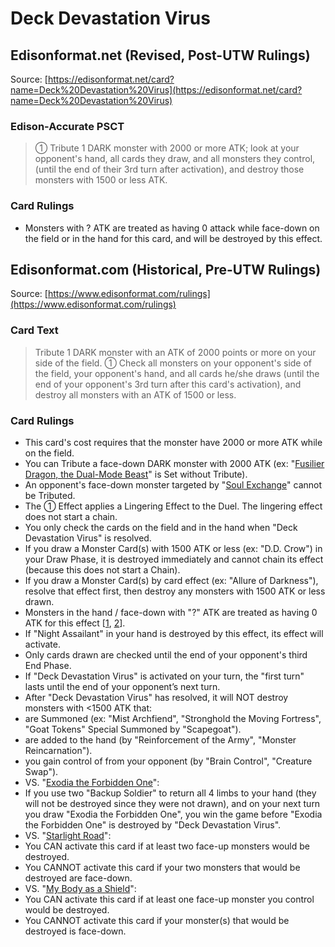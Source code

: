 # Deck Devastation Virus

## Edisonformat.net (Revised, Post-UTW Rulings)

Source: [https://edisonformat.net/card?name=Deck%20Devastation%20Virus](https://edisonformat.net/card?name=Deck%20Devastation%20Virus)

### Edison-Accurate PSCT

> ① Tribute 1 DARK monster with 2000 or more ATK; look at your opponent's hand, all cards they draw, and all monsters they control,
> (until the end of their 3rd turn after activation),
> and destroy those monsters with 1500 or less ATK.

### Card Rulings

*   Monsters with ? ATK are treated as having 0 attack while face-down on the field or in the hand for this card, and will be destroyed by this effect.


## Edisonformat.com (Historical, Pre-UTW Rulings)

Source: [https://www.edisonformat.com/rulings](https://www.edisonformat.com/rulings)

### Card Text

> Tribute 1 DARK monster with an ATK of 2000 points or more on your side of the field. ① Check all monsters on your opponent's side of the field, your opponent's hand, and all cards he/she draws (until the end of your opponent's 3rd turn after this card's activation), and destroy all monsters with an ATK of 1500 or less.

### Card Rulings

*   This card's cost requires that the monster have 2000 or more ATK while on the field.
*   You can Tribute a face-down DARK monster with 2000 ATK (ex: "[Fusilier Dragon, the Dual-Mode Beast](https://yugioh.fandom.com/wiki/Fusilier_Dragon,_the_Dual-Mode_Beast)" is Set without Tribute).
*   An opponent's face-down monster targeted by "[Soul Exchange](https://yugioh.fandom.com/wiki/Soul_Exchange)" cannot be Tributed.
*   The ① Effect applies a Lingering Effect to the Duel. The lingering effect does not start a chain.
*   You only check the cards on the field and in the hand when "Deck Devastation Virus" is resolved.
*   If you draw a Monster Card(s) with 1500 ATK or less (ex: "D.D. Crow") in your Draw Phase, it is destroyed immediately and cannot chain its effect (because this does not start a Chain).
*   If you draw a Monster Card(s) by card effect (ex: "Allure of Darkness"), resolve that effect first, then destroy any monsters with 1500 ATK or less drawn.
*   Monsters in the hand / face-down with "?" ATK are treated as having 0 ATK for this effect \[[1](https://www.pojo.biz/board/showthread.php?t=752404), [2](https://www.pojo.biz/board/showthread.php?t=864787)\].
*   If "Night Assailant" in your hand is destroyed by this effect, its effect will activate.
*   Only cards drawn are checked until the end of your opponent's third End Phase.
*   If "Deck Devastation Virus" is activated on your turn, the "first turn" lasts until the end of your opponent’s next turn.
*   After "Deck Devastation Virus" has resolved, it will NOT destroy monsters with <1500 ATK that:
*   are Summoned (ex: "Mist Archfiend", "Stronghold the Moving Fortress", "Goat Tokens" Special Summoned by "Scapegoat").
*   are added to the hand (by "Reinforcement of the Army", "Monster Reincarnation").
*   you gain control of from your opponent (by "Brain Control", "Creature Swap").
*   VS. "[Exodia the Forbidden One](https://yugipedia.com/wiki/Exodia_the_Forbidden_One)":
*   If you use two "Backup Soldier" to return all 4 limbs to your hand (they will not be destroyed since they were not drawn), and on your next turn you draw "Exodia the Forbidden One", you win the game before "Exodia the Forbidden One" is destroyed by "Deck Devastation Virus".
*   VS. "[Starlight Road](https://yugioh.fandom.com/wiki/Starlight_Road)":
*   You CAN activate this card if at least two face-up monsters would be destroyed.
*   You CANNOT activate this card if your two monsters that would be destroyed are face-down.
*   VS. "[My Body as a Shield](https://yugipedia.com/wiki/My_Body_as_a_Shield)":
*   You CAN activate this card if at least one face-up monster you control would be destroyed.
*   You CANNOT activate this card if your monster(s) that would be destroyed is face-down.


